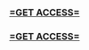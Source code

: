 <h3><strong><a href="https://www.google.com/url?q=https%3A%2F%2Fappbitly.com%2FjfflD">=GET ACCESS=</a></strong></h3>

<h3><strong><a href="https://www.google.com/url?q=https%3A%2F%2Fappbitly.com%2FjfflD">=GET ACCESS=</a></strong></h3>
